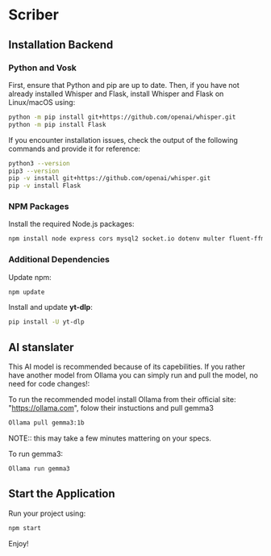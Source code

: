 # Scriber

## Installation Backend

### Python and Vosk
First, ensure that Python and pip are up to date. Then, if you have not already installed Whisper and Flask, install Whisper and Flask on Linux/macOS using:

```sh
python -m pip install git+https://github.com/openai/whisper.git
python -m pip install Flask
```

If you encounter installation issues, check the output of the following commands and provide it for reference:

```sh
python3 --version
pip3 --version
pip -v install git+https://github.com/openai/whisper.git
pip -v install Flask
```

### NPM Packages
Install the required Node.js packages:

```sh
npm install node express cors mysql2 socket.io dotenv multer fluent-ffmpeg node-fetch express-rate-limit
```

### Additional Dependencies
Update npm:

```sh
npm update
```

Install and update **yt-dlp**:

```sh
pip install -U yt-dlp
```

## AI stanslater
This AI model is recommended because of its capebilities. If you rather have another model from Ollama you can simply run and pull the model, no need for code changes!:

To run the recommended model install Ollama from their official site: "https://ollama.com", folow their instuctions and pull gemma3

```sh
Ollama pull gemma3:1b
```
NOTE:: this may take a few minutes mattering on your specs.

To run gemma3:

```sh
Ollama run gemma3
```

## Start the Application
Run your project using:

```sh
npm start
```

Enjoy!